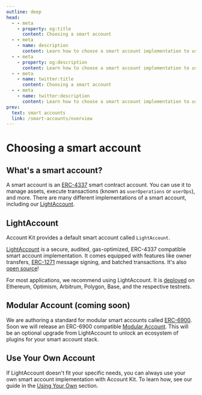 ```yaml
---
outline: deep
head:
  - - meta
    - property: og:title
      content: Choosing a smart account
  - - meta
    - name: description
      content: Learn how to choose a smart account implementation to use with Account Kit, a vertically integrated stack for building apps that support ERC-4337.
  - - meta
    - property: og:description
      content: Learn how to choose a smart account implementation to use with Account Kit, a vertically integrated stack for building apps that support ERC-4337.
  - - meta
    - name: twitter:title
      content: Choosing a smart account
  - - meta
    - name: twitter:description
      content: Learn how to choose a smart account implementation to use with Account Kit, a vertically integrated stack for building apps that support ERC-4337.
prev:
  text: smart accounts
  link: /smart-accounts/overview
---
```


# Choosing a smart account

## What's a smart account?

A smart account is an [ERC-4337](https://eips.ethereum.org/EIPS/eip-4337) smart contract account. You can use it to manage assets, execute transactions (known as `userOperations` or `userOps`), and more. There are many different implementations of a smart account, including our [LightAccount](/smart-accounts/accounts/light-account).

## LightAccount

Account Kit provides a default smart account called `LightAccount`.

[LightAccount](/smart-accounts/accounts/light-account) is a secure, audited, gas-optimized, ERC-4337 compatible smart account implementation. It comes equipped with features like owner transfers, [ERC-1271](https://eips.ethereum.org/EIPS/eip-1271) message signing, and batched transactions. It's also [open source](https://github.com/alchemyplatform/light-account)!

For most applications, we recommend using LightAccount. It is [deployed](/smart-accounts/accounts/deployment-addresses) on Ethereum, Optimism, Arbitrum, Polygon, Base, and the respective testnets.

## Modular Account (coming soon)

We are authoring a standard for modular smart accounts called [ERC-6900](https://eips.ethereum.org/EIPS/eip-6900). Soon we will release an ERC-6900 compatible [Modular Account](/smart-accounts/accounts/modular-account). This will be an optional upgrade from LightAccount to unlock an ecosystem of plugins for your smart account stack.

## Use Your Own Account

If LightAccount doesn't fit your specific needs, you can always use your own smart account implementation with Account Kit. To learn how, see our guide in the [Using Your Own](/smart-accounts/accounts/using-your-own) section.
